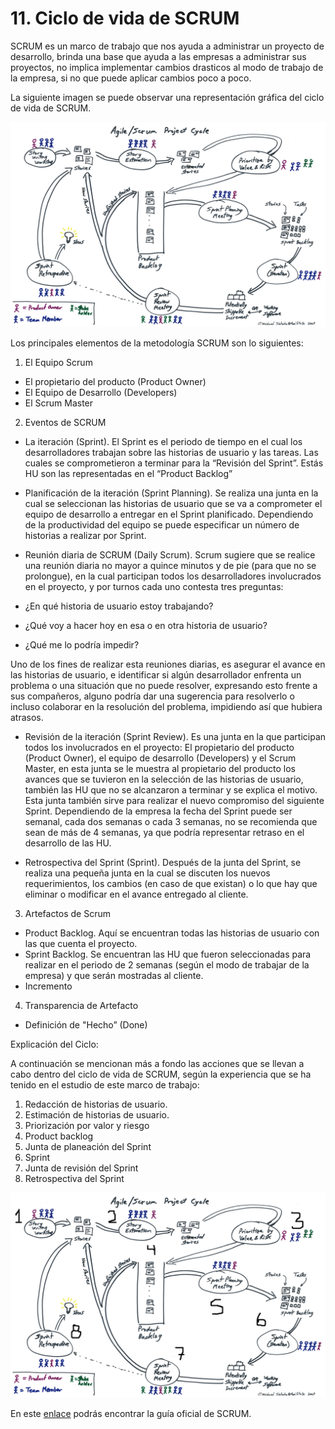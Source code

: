 # 11. Ciclo de vida de SCRUM

SCRUM es un marco de trabajo que nos ayuda a administrar un proyecto de desarrollo, brinda una base que ayuda a las empresas a administrar sus proyectos, no implica implementar cambios drasticos al modo de trabajo de la empresa, si no que puede aplicar cambios poco a poco.

La siguiente imagen se puede observar una representación gráfica del ciclo de vida de SCRUM.

![Ciclo de vida de SCRUM](images/ciclodevidascrum.jpg)

Los principales elementos de la metodología SCRUM son lo siguientes:

1. El Equipo Scrum 
 * El propietario del producto (Product Owner)
  * El Equipo de Desarrollo (Developers) 
 * El Scrum Master
2. Eventos de SCRUM 
 * La iteración (Sprint). El Sprint es el periodo de tiempo en el cual los desarrolladores trabajan sobre las historias de usuario y las tareas. Las cuales se comprometieron a terminar para la “Revisión del Sprint”. Estás HU son las representadas en el “Product Backlog”
 * Planificación de la iteración (Sprint Planning). Se realiza una junta en la cual se seleccionan las historias de usuario que se va a comprometer el equipo de desarrollo a entregar en el Sprint planificado. Dependiendo de la productividad del equipo se puede especificar un número de historias a realizar por Sprint.
 * Reunión diaria de SCRUM (Daily Scrum). Scrum sugiere que se realice una reunión diaria no mayor a quince minutos y de pie (para que no se prolongue), en la cual participan todos los desarrolladores involucrados en el proyecto, y por turnos cada uno contesta tres preguntas:

* ¿En qué historia de usuario estoy trabajando? 
* ¿Qué voy a hacer hoy en esa o en otra historia de usuario?
* ¿Qué me lo podría impedir?

Uno de los fines de realizar esta reuniones diarias, es asegurar el avance en las historias de usuario, e identificar si algún desarrollador enfrenta un problema o una situación que no puede resolver, expresando esto frente a sus compañeros, alguno podría dar una sugerencia para resolverlo o incluso colaborar en la resolución del problema, impidiendo así que hubiera atrasos.

 * Revisión de la iteración (Sprint Review). Es una junta en la que participan todos los involucrados en el proyecto:  El propietario del producto (Product Owner), el equipo de desarrollo (Developers) y el Scrum Master, en esta junta se le muestra al propietario del producto los avances que se tuvieron en la selección de las historias de usuario, también las HU que no se alcanzaron a terminar y se explica el motivo. Esta junta también sirve para realizar el nuevo compromiso del siguiente Sprint.
Dependiendo de la empresa la fecha del Sprint puede ser semanal, cada dos semanas o cada 3 semanas, no se recomienda que sean de más de 4 semanas, ya que podría representar retraso en el desarrollo de las HU.

* Retrospectiva del Sprint (Sprint). Después de la junta del Sprint, se realiza una pequeña junta en la cual se discuten los nuevos requerimientos, los cambios (en caso de que existan) o lo que hay que eliminar o modificar en el avance entregado al cliente.

3. Artefactos de Scrum 
 * Product Backlog. Aquí se encuentran todas las historias de usuario con las que cuenta el proyecto.
 * Sprint Backlog. Se encuentran las HU que fueron seleccionadas para realizar en el periodo de 2 semanas (según el modo de trabajar de la empresa) y que serán mostradas al cliente.
 * Incremento 

4. Transparencia de Artefacto 
 * Definición de "Hecho” (Done)

Explicación del Ciclo:

A continuación se mencionan más a fondo las acciones que se llevan a cabo dentro del ciclo de vida de SCRUM, según la experiencia que se ha tenido en el estudio de este marco de trabajo:

1. Redacción de historias de usuario. 
2. Estimación de historias de usuario.
3. Priorización por valor y riesgo
4. Product backlog
5. Junta de planeación del Sprint
6. Sprint
7. Junta de revisión del Sprint
8. Retrospectiva del Sprint

![Ciclo de vida de SCRUM](images/ciclodevidascrumpuntos.jpg)

En este [enlace][1] podrás encontrar la guía oficial de SCRUM.

[1]: http://www.scrumguides.org/
